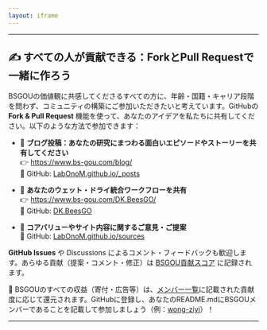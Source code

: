 ```yaml
---
layout: iframe
---
```


---

<h2>✍️ すべての人が貢献できる：ForkとPull Requestで一緒に作ろう</h2>

<p>BSGOUの価値観に共感してくださるすべての方に、年齢・国籍・キャリア段階を問わず、コミュニティの構築にご参加いただきたいと考えています。GitHubの <strong>Fork & Pull Request</strong> 機能を使って、あなたのアイデアを私たちに共有してください。以下のような方法で参加できます：</p>

<ul>
  <li>
    📖 <strong>ブログ投稿：あなたの研究にまつわる面白いエピソードやストーリーを共有してください</strong><br>
    👉 <a href="https://www.bs-gou.com/blog/" target="_blank">https://www.bs-gou.com/blog/</a><br>
    💾 GitHub: <a href="https://github.com/LabOnoM/LabOnoM.github.io/tree/main/_posts" target="_blank">LabOnoM.github.io/_posts</a>
  </li>
  <li style="margin-top: 1em;">
    🧪 <strong>あなたのウェット・ドライ統合ワークフローを共有</strong><br>
    👉 <a href="https://www.bs-gou.com/DK.BeesGO/" target="_blank">https://www.bs-gou.com/DK.BeesGO/</a><br>
    💾 GitHub: <a href="https://github.com/LabOnoM/DK.BeesGO" target="_blank">DK.BeesGO</a>
  </li>
  <li style="margin-top: 1em;">
    💬 <strong>コアバリューやサイト内容に関するご意見・ご提案</strong><br>
    💾 GitHub: <a href="https://github.com/LabOnoM/LabOnoM.github.io/tree/main/sources" target="_blank">LabOnoM.github.io/sources</a>
  </li>
</ul>

<p><strong>GitHub Issues</strong> や Discussions によるコメント・フィードバックも歓迎します。あらゆる貢献（提案・コメント・修正）は <a href="https://www.bs-gou.com/2025/06/12/BSGOU-Contribution-Score.html" target="_blank">BSGOU貢献スコア</a> に記録されます。</p>

<p>🎁 BSGOUのすべての収益（寄付・広告等）は、<a href="https://www.bs-gou.com/members.html" target="_blank">メンバー一覧</a>に記載された貢献度に応じて還元されます。GitHubに登録し、あなたのREADME.mdにBSGOUメンバーであることを記載して参加しましょう（例：<a href="https://github.com/wong-ziyi" target="_blank">wong-ziyi</a>）！</p>

---
